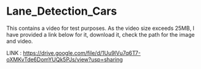 # Lane_Detection_Cars


This contains a video for test purposes. As the video size exceeds 25MB, I have provided a link below for it, download it, check the path for the image and video.

LINK : https://drive.google.com/file/d/1Uu9lVu7q6T7-oXMKvTde6DomYUQk5PJs/view?usp=sharing
